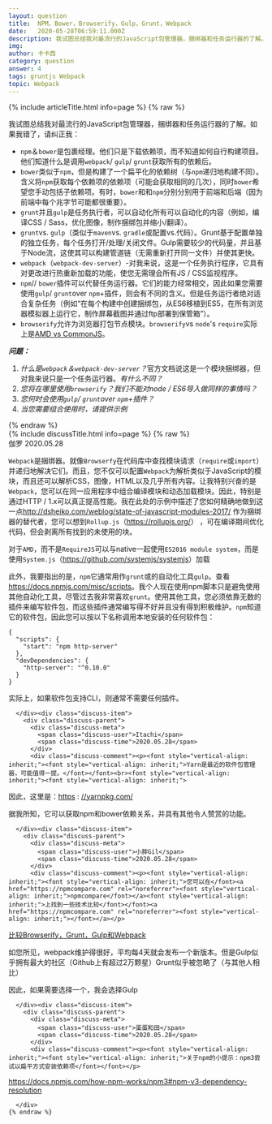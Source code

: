 ```yaml
---
layout: question
title:  NPM，Bower，Browserify，Gulp，Grunt，Webpack
date:   2020-05-28T06:59:11.000Z
description: 我试图总结我对最流行的JavaScript包管理器，捆绑器和任务运行器的了解。如果我错了，请纠正我：npm＆bower是包裹经理。他们只是下载依赖项...
img: 
author: 卡卡西
category: question
answer: 4
tags: gruntjs Webpack
topic: Webpack
---
```

<div class="article-root">
  <div class="article">
    {% include articleTitle.html info=page %}
    {% raw %}
    <div class="article-content"><p><font style="vertical-align: inherit;"><font style="vertical-align: inherit;">我试图总结我对最流行的JavaScript包管理器，捆绑器和任务运行器的了解。</font><font style="vertical-align: inherit;">如果我错了，请纠正我：</font></font></p>

<ul>
<li><code>npm</code><font style="vertical-align: inherit;"><font style="vertical-align: inherit;">＆</font></font><code>bower</code><font style="vertical-align: inherit;"><font style="vertical-align: inherit;">是包裹经理。</font><font style="vertical-align: inherit;">他们只是下载依赖项，而不知道如何自行构建项目。</font><font style="vertical-align: inherit;">他们知道什么是调用</font></font><code>webpack</code><font style="vertical-align: inherit;"><font style="vertical-align: inherit;">/ </font></font><code>gulp</code><font style="vertical-align: inherit;"><font style="vertical-align: inherit;">/ </font></font><code>grunt</code><font style="vertical-align: inherit;"><font style="vertical-align: inherit;">获取所有的依赖后。</font></font></li>
<li><code>bower</code><font style="vertical-align: inherit;"><font style="vertical-align: inherit;">类似于</font></font><code>npm</code><font style="vertical-align: inherit;"><font style="vertical-align: inherit;">，但是构建了一个扁平化的依赖树（与</font></font><code>npm</code><font style="vertical-align: inherit;"><font style="vertical-align: inherit;">递归地</font><font style="vertical-align: inherit;">构建不同</font><font style="vertical-align: inherit;">）。</font><font style="vertical-align: inherit;">含义将</font></font><code>npm</code><font style="vertical-align: inherit;"><font style="vertical-align: inherit;">获取每个依赖项的依赖项（可能会获取相同的几次），同时</font></font><code>bower</code><font style="vertical-align: inherit;"><font style="vertical-align: inherit;">希望您手动包括子依赖项。</font><font style="vertical-align: inherit;">有时，</font></font><code>bower</code><font style="vertical-align: inherit;"><font style="vertical-align: inherit;">和和</font></font><code>npm</code><font style="vertical-align: inherit;"><font style="vertical-align: inherit;">分别分别用于前端和后端（因为前端中每个兆字节可能都很重要）。</font></font></li>
<li><code>grunt</code><font style="vertical-align: inherit;"><font style="vertical-align: inherit;">并且</font></font><code>gulp</code><font style="vertical-align: inherit;"><font style="vertical-align: inherit;">是任务执行者，可以自动化所有可以自动化的内容（例如，编译CSS / Sass，优化图像，制作捆绑包并缩小/翻译）。</font></font></li>
<li><code>grunt</code><font style="vertical-align: inherit;"><font style="vertical-align: inherit;">vs. </font></font><code>gulp</code><font style="vertical-align: inherit;"><font style="vertical-align: inherit;">（类似于</font></font><code>maven</code><font style="vertical-align: inherit;"><font style="vertical-align: inherit;">vs. </font></font><code>gradle</code><font style="vertical-align: inherit;"><font style="vertical-align: inherit;">或配置vs.代码）。</font><font style="vertical-align: inherit;">Grunt基于配置单独的独立任务，每个任务打开/处理/关闭文件。</font><font style="vertical-align: inherit;">Gulp需要较少的代码量，并且基于Node流，这使其可以构建管道链（无需重新打开同一文件）并使其更快。</font></font></li>
<li><code>webpack</code><font style="vertical-align: inherit;"><font style="vertical-align: inherit;">（</font></font><code>webpack-dev-server</code><font style="vertical-align: inherit;"><font style="vertical-align: inherit;">）-对我来说，这是一个任务执行程序，它具有对更改进行热重新加载的功能，使您无需理会所有JS / CSS监视程序。</font></font></li>
<li><code>npm</code><font style="vertical-align: inherit;"><font style="vertical-align: inherit;">// </font></font><code>bower</code><font style="vertical-align: inherit;"><font style="vertical-align: inherit;">插件可以代替任务运行器。</font><font style="vertical-align: inherit;">它们的能力经常相交，因此如果您需要使用</font></font><code>gulp</code><font style="vertical-align: inherit;"><font style="vertical-align: inherit;">/ </font></font><code>grunt</code><font style="vertical-align: inherit;"><font style="vertical-align: inherit;">over </font></font><code>npm</code><font style="vertical-align: inherit;"><font style="vertical-align: inherit;">+插件，</font><font style="vertical-align: inherit;">则会有不同的含义</font><font style="vertical-align: inherit;">。</font><font style="vertical-align: inherit;">但是任务运行者绝对适合复杂任务（例如“在每个构建中创建捆绑包，从ES6移植到ES5，在所有浏览器模拟器上运行它，制作屏幕截图并通过ftp部署到保管箱”）。</font></font></li>
<li><code>browserify</code><font style="vertical-align: inherit;"><font style="vertical-align: inherit;">允许为浏览器打包节点模块。</font></font><code>browserify</code><font style="vertical-align: inherit;"><font style="vertical-align: inherit;">vs </font></font><code>node</code><font style="vertical-align: inherit;"><font style="vertical-align: inherit;">'s </font></font><code>require</code><font style="vertical-align: inherit;"><font style="vertical-align: inherit;">实际上是</font></font><a href="https://addyosmani.com/writing-modular-js/" rel="noreferrer"><font style="vertical-align: inherit;"><font style="vertical-align: inherit;">AMD vs CommonJS</font></font></a><font style="vertical-align: inherit;"><font style="vertical-align: inherit;">。</font></font></li>
</ul>

<p><strong><em><font style="vertical-align: inherit;"><font style="vertical-align: inherit;">问题：</font></font></em></strong></p>

<ol>
<li><em><font style="vertical-align: inherit;"><font style="vertical-align: inherit;">什么是</font></font><code>webpack</code><font style="vertical-align: inherit;"><font style="vertical-align: inherit;">＆</font></font><code>webpack-dev-server</code><font style="vertical-align: inherit;"><font style="vertical-align: inherit;">？</font></font></em><font style="vertical-align: inherit;"><font style="vertical-align: inherit;">官方文档说这是一个模块捆绑器，但对我来说只是一个任务运行器。</font></font><em><font style="vertical-align: inherit;"><font style="vertical-align: inherit;">有什么不同？</font></font></em></li>
<li><em><font style="vertical-align: inherit;"><font style="vertical-align: inherit;">您将在哪里使用</font></font><code>browserify</code><font style="vertical-align: inherit;"><font style="vertical-align: inherit;">？</font><font style="vertical-align: inherit;">我们不能对node / ES6导入做同样的事情吗？</font></font></em> </li>
<li><em><font style="vertical-align: inherit;"><font style="vertical-align: inherit;">您何时会使用</font></font><code>gulp</code><font style="vertical-align: inherit;"><font style="vertical-align: inherit;">/ </font></font><code>grunt</code><font style="vertical-align: inherit;"><font style="vertical-align: inherit;">over </font></font><code>npm</code><font style="vertical-align: inherit;"><font style="vertical-align: inherit;">+插件？</font></font></em></li>
<li><em><font style="vertical-align: inherit;"><font style="vertical-align: inherit;">当您需要组合使用时，请提供示例</font></font></em></li>
</ol></div>
    {% endraw %}
  </div>

  <div class="discuss-wrapper">
    {% include discussTitle.html info=page %}
    {% raw %}
    <div class="discuss-item">
        <div class="discuss-parent">
          <div class="discuss-meta">
            <span class="discuss-user">伽罗</span>
            <span class="discuss-time">2020.05.28</span>
          </div>
          <div class="discuss-comment"><p><code>Webpack</code><font style="vertical-align: inherit;"><font style="vertical-align: inherit;">是捆绑器。</font><font style="vertical-align: inherit;">就像</font></font><code>Browserfy</code><font style="vertical-align: inherit;"><font style="vertical-align: inherit;">在代码库中查找模块请求（</font></font><code>require</code><font style="vertical-align: inherit;"><font style="vertical-align: inherit;">或</font></font><code>import</code><font style="vertical-align: inherit;"><font style="vertical-align: inherit;">）并递归地解决它们。</font><font style="vertical-align: inherit;">而且，您不仅可以配置</font></font><code>Webpack</code><font style="vertical-align: inherit;"><font style="vertical-align: inherit;">为解析类似于JavaScript的模块，而且</font><font style="vertical-align: inherit;">还可以</font><font style="vertical-align: inherit;">解析CSS，图像，HTML以及几乎所有内容。</font><font style="vertical-align: inherit;">让我特别兴奋的是</font></font><code>Webpack</code><font style="vertical-align: inherit;"><font style="vertical-align: inherit;">，您可以在同一应用程序中组合编译模块和动态加载模块。</font><font style="vertical-align: inherit;">因此，特别是通过HTTP / 1.x可以真正提高性能。</font><font style="vertical-align: inherit;">我在此处的示例中描述了您如何精确地做到这一点</font></font><a href="http://dsheiko.com/weblog/state-of-javascript-modules-2017/" rel="noreferrer"><font style="vertical-align: inherit;"><font style="vertical-align: inherit;">http://dsheiko.com/weblog/state-of-javascript-modules-2017/</font></font></a><font style="vertical-align: inherit;"><font style="vertical-align: inherit;"> 
作为捆绑器的替代者，您可以想到</font></font><code>Rollup.js</code><font style="vertical-align: inherit;"><font style="vertical-align: inherit;">（</font></font><a href="https://rollupjs.org/" rel="noreferrer"><font style="vertical-align: inherit;"><font style="vertical-align: inherit;">https://rollupjs.org/</font></font></a><font style="vertical-align: inherit;"><font style="vertical-align: inherit;">） ，可在编译期间优化代码，但会剥离所有找到的未使用的块。</font></font></p>

<p><font style="vertical-align: inherit;"><font style="vertical-align: inherit;">对于</font></font><code>AMD</code><font style="vertical-align: inherit;"><font style="vertical-align: inherit;">，而不是</font></font><code>RequireJS</code><font style="vertical-align: inherit;"><font style="vertical-align: inherit;">可以与native一起使用</font></font><code>ES2016 module system</code><font style="vertical-align: inherit;"><font style="vertical-align: inherit;">，而是使用</font></font><code>System.js</code><font style="vertical-align: inherit;"><font style="vertical-align: inherit;">（</font></font><a href="https://github.com/systemjs/systemjs" rel="noreferrer"><font style="vertical-align: inherit;"><font style="vertical-align: inherit;">https://github.com/systemjs/systemjs</font></font></a><font style="vertical-align: inherit;"><font style="vertical-align: inherit;">）</font><font style="vertical-align: inherit;">加载</font></font></p>

<p><font style="vertical-align: inherit;"><font style="vertical-align: inherit;">此外，我要指出的是，</font></font><code>npm</code><font style="vertical-align: inherit;"><font style="vertical-align: inherit;">它通常用作</font></font><code>grunt</code><font style="vertical-align: inherit;"><font style="vertical-align: inherit;">或</font><font style="vertical-align: inherit;">的自动化工具</font></font><code>gulp</code><font style="vertical-align: inherit;"><font style="vertical-align: inherit;">。</font><font style="vertical-align: inherit;">查看</font></font><a href="https://docs.npmjs.com/misc/scripts" rel="noreferrer"><font style="vertical-align: inherit;"><font style="vertical-align: inherit;">https://docs.npmjs.com/misc/scripts</font></font></a><font style="vertical-align: inherit;"><font style="vertical-align: inherit;">。</font><font style="vertical-align: inherit;">我个人现在使用npm脚本只是避免使用其他自动化工具，尽管过去我非常喜欢</font></font><code>grunt</code><font style="vertical-align: inherit;"><font style="vertical-align: inherit;">。</font><font style="vertical-align: inherit;">使用其他工具，您必须依靠无数的插件来编写软件包，而这些插件通常编写得不好并且没有得到积极维护。</font></font><code>npm</code><font style="vertical-align: inherit;"><font style="vertical-align: inherit;">知道它的软件包，因此您可以按以下名称调用本地安装的任何软件包：</font></font></p>

<pre class="lang-js prettyprint prettyprinted" style=""><code><span class="pun">{</span><span class="pln">
  </span><span class="str">"scripts"</span><span class="pun">:</span><span class="pln"> </span><span class="pun">{</span><span class="pln">
    </span><span class="str">"start"</span><span class="pun">:</span><span class="pln"> </span><span class="str">"npm http-server"</span><span class="pln">
  </span><span class="pun">},</span><span class="pln">
  </span><span class="str">"devDependencies"</span><span class="pun">:</span><span class="pln"> </span><span class="pun">{</span><span class="pln">
    </span><span class="str">"http-server"</span><span class="pun">:</span><span class="pln"> </span><span class="str">"^0.10.0"</span><span class="pln">
  </span><span class="pun">}</span><span class="pln">
</span><span class="pun">}</span></code></pre>

<p><font style="vertical-align: inherit;"><font style="vertical-align: inherit;">实际上，如果软件包支持CLI，则通常不需要任何插件。 </font></font></p></div>
        </div>
        
      </div><div class="discuss-item">
        <div class="discuss-parent">
          <div class="discuss-meta">
            <span class="discuss-user">Itachi</span>
            <span class="discuss-time">2020.05.28</span>
          </div>
          <div class="discuss-comment"><p><font style="vertical-align: inherit;"><font style="vertical-align: inherit;">Yarn是最近的软件包管理器，可能值得一提。</font></font><br><font style="vertical-align: inherit;"><font style="vertical-align: inherit;">
因此，这里是：</font><a href="https://yarnpkg.com/" rel="nofollow noreferrer"><font style="vertical-align: inherit;">https</font></a><font style="vertical-align: inherit;"> : </font></font><a href="https://yarnpkg.com/" rel="nofollow noreferrer"><font style="vertical-align: inherit;"><font style="vertical-align: inherit;">//yarnpkg.com/</font></font></a></p>

<p><font style="vertical-align: inherit;"><font style="vertical-align: inherit;">据我所知，它可以获取npm和bower依赖关系，并具有其他令人赞赏的功能。</font></font></p></div>
        </div>
        
      </div><div class="discuss-item">
        <div class="discuss-parent">
          <div class="discuss-meta">
            <span class="discuss-user">小胖Gil</span>
            <span class="discuss-time">2020.05.28</span>
          </div>
          <div class="discuss-comment"><p><font style="vertical-align: inherit;"><font style="vertical-align: inherit;">您可以在</font><a href="https://npmcompare.com" rel="noreferrer"><font style="vertical-align: inherit;">npmcompare</font></a><font style="vertical-align: inherit;">上找到一些技术比较</font></font><a href="https://npmcompare.com" rel="noreferrer"><font style="vertical-align: inherit;"></font></a></p>

<p><a href="https://npmcompare.com/compare/browserify,grunt,gulp,webpack" rel="noreferrer"><font style="vertical-align: inherit;"><font style="vertical-align: inherit;">比较Browserify，Grunt，Gulp和Webpack</font></font></a></p>

<p><font style="vertical-align: inherit;"><font style="vertical-align: inherit;">如您所见，webpack维护得很好，平均每4天就会发布一个新版本。</font><font style="vertical-align: inherit;">但是Gulp似乎拥有最大的社区（Github上有超过2万颗星）Grunt似乎被忽略了（与其他人相比）</font></font></p>

<p><font style="vertical-align: inherit;"><font style="vertical-align: inherit;">因此，如果需要选择一个，我会选择Gulp</font></font></p></div>
        </div>
        
      </div><div class="discuss-item">
        <div class="discuss-parent">
          <div class="discuss-meta">
            <span class="discuss-user">蛋蛋和田</span>
            <span class="discuss-time">2020.05.28</span>
          </div>
          <div class="discuss-comment"><p><font style="vertical-align: inherit;"><font style="vertical-align: inherit;">关于npm的小提示：npm3尝试以扁平方式安装依赖项</font></font></p>

<p><a href="https://docs.npmjs.com/how-npm-works/npm3#npm-v3-dependency-resolution"><font style="vertical-align: inherit;"><font style="vertical-align: inherit;">https://docs.npmjs.com/how-npm-works/npm3#npm-v3-dependency-resolution</font></font></a></p></div>
        </div>
        
      </div>
    {% endraw %}
  </div>
<div>
